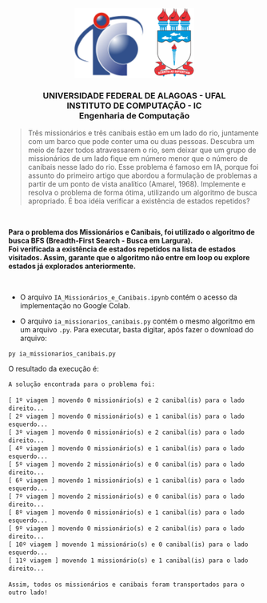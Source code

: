 <p align="center">
  <img src= logo.png />
</p>

<h3 align = "center">UNIVERSIDADE FEDERAL DE ALAGOAS - UFAL <br /> INSTITUTO DE COMPUTAÇÃO - IC <br /> Engenharia de Computação</h3 >

> Três missionários e três canibais estão em um lado do rio, juntamente com um barco que pode conter uma ou duas pessoas. Descubra um meio de fazer todos atravessarem o rio, sem deixar que um grupo de missionários de um lado fique em número menor que o número de canibais nesse lado do rio. Esse problema é famoso em IA, porque foi assunto do primeiro artigo que abordou a formulação de problemas a partir de um ponto de vista analítico (Amarel, 1968). 
> Implemente e resolva o problema de forma ótima, utilizando um algoritmo de busca apropriado. É boa idéia verificar a existência de estados repetidos?

<br />

**Para o problema dos Missionários e Canibais, foi utilizado o algoritmo de busca BFS (Breadth-First Search - Busca em Largura).** <br />
**Foi verificada a existência de estados repetidos na lista de estados visitados. Assim, garante que o algoritmo não entre em loop ou explore estados já explorados anteriormente.**

<br />

- O arquivo <code>IA_Missionários_e_Canibais.ipynb</code> contém o acesso da implementação no Google Colab.

- O arquivo <code>ia_missionarios_canibais.py</code> contém o mesmo algoritmo em um arquivo <code>.py</code>. Para executar, basta digitar, após fazer o download do arquivo:

```
py ia_missionarios_canibais.py
```

O resultado da execução é:

```
A solução encontrada para o problema foi:

[ 1º viagem ] movendo 0 missionário(s) e 2 canibal(is) para o lado direito...
[ 2º viagem ] movendo 0 missionário(s) e 1 canibal(is) para o lado esquerdo...
[ 3º viagem ] movendo 0 missionário(s) e 2 canibal(is) para o lado direito...
[ 4º viagem ] movendo 0 missionário(s) e 1 canibal(is) para o lado esquerdo...
[ 5º viagem ] movendo 2 missionário(s) e 0 canibal(is) para o lado direito...
[ 6º viagem ] movendo 1 missionário(s) e 1 canibal(is) para o lado esquerdo...
[ 7º viagem ] movendo 2 missionário(s) e 0 canibal(is) para o lado direito...
[ 8º viagem ] movendo 0 missionário(s) e 1 canibal(is) para o lado esquerdo...
[ 9º viagem ] movendo 0 missionário(s) e 2 canibal(is) para o lado direito...
[ 10º viagem ] movendo 1 missionário(s) e 0 canibal(is) para o lado esquerdo...
[ 11º viagem ] movendo 1 missionário(s) e 1 canibal(is) para o lado direito...

Assim, todos os missionários e canibais foram transportados para o outro lado!
```
